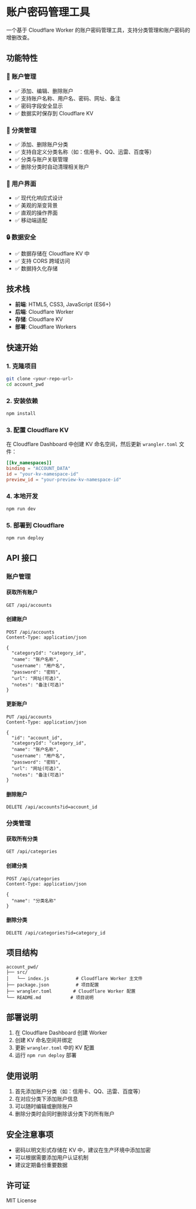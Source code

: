 # 账户密码管理工具

一个基于 Cloudflare Worker 的账户密码管理工具，支持分类管理和账户密码的增删改查。

## 功能特性

### 🔐 账户管理
- ✅ 添加、编辑、删除账户
- ✅ 支持账户名称、用户名、密码、网址、备注
- ✅ 密码字段安全显示
- ✅ 数据实时保存到 Cloudflare KV

### 📁 分类管理
- ✅ 添加、删除账户分类
- ✅ 支持自定义分类名称（如：信用卡、QQ、迅雷、百度等）
- ✅ 分类与账户关联管理
- ✅ 删除分类时自动清理相关账户

### 🎨 用户界面
- ✅ 现代化响应式设计
- ✅ 美观的渐变背景
- ✅ 直观的操作界面
- ✅ 移动端适配

### 🔒 数据安全
- ✅ 数据存储在 Cloudflare KV 中
- ✅ 支持 CORS 跨域访问
- ✅ 数据持久化存储

## 技术栈

- **前端**: HTML5, CSS3, JavaScript (ES6+)
- **后端**: Cloudflare Worker
- **存储**: Cloudflare KV
- **部署**: Cloudflare Workers

## 快速开始

### 1. 克隆项目
```bash
git clone <your-repo-url>
cd account_pwd
```

### 2. 安装依赖
```bash
npm install
```

### 3. 配置 Cloudflare KV

在 Cloudflare Dashboard 中创建 KV 命名空间，然后更新 `wrangler.toml` 文件：

```toml
[[kv_namespaces]]
binding = "ACCOUNT_DATA"
id = "your-kv-namespace-id"
preview_id = "your-preview-kv-namespace-id"
```

### 4. 本地开发
```bash
npm run dev
```

### 5. 部署到 Cloudflare
```bash
npm run deploy
```

## API 接口

### 账户管理

#### 获取所有账户
```
GET /api/accounts
```

#### 创建账户
```
POST /api/accounts
Content-Type: application/json

{
  "categoryId": "category_id",
  "name": "账户名称",
  "username": "用户名",
  "password": "密码",
  "url": "网址(可选)",
  "notes": "备注(可选)"
}
```

#### 更新账户
```
PUT /api/accounts
Content-Type: application/json

{
  "id": "account_id",
  "categoryId": "category_id",
  "name": "账户名称",
  "username": "用户名",
  "password": "密码",
  "url": "网址(可选)",
  "notes": "备注(可选)"
}
```

#### 删除账户
```
DELETE /api/accounts?id=account_id
```

### 分类管理

#### 获取所有分类
```
GET /api/categories
```

#### 创建分类
```
POST /api/categories
Content-Type: application/json

{
  "name": "分类名称"
}
```

#### 删除分类
```
DELETE /api/categories?id=category_id
```

## 项目结构

```
account_pwd/
├── src/
│   └── index.js          # Cloudflare Worker 主文件
├── package.json          # 项目配置
├── wrangler.toml        # Cloudflare Worker 配置
└── README.md           # 项目说明
```

## 部署说明

1. 在 Cloudflare Dashboard 创建 Worker
2. 创建 KV 命名空间并绑定
3. 更新 `wrangler.toml` 中的 KV 配置
4. 运行 `npm run deploy` 部署

## 使用说明

1. 首先添加账户分类（如：信用卡、QQ、迅雷、百度等）
2. 在对应分类下添加账户信息
3. 可以随时编辑或删除账户
4. 删除分类时会同时删除该分类下的所有账户

## 安全注意事项

- 密码以明文形式存储在 KV 中，建议在生产环境中添加加密
- 可以根据需要添加用户认证机制
- 建议定期备份重要数据

## 许可证

MIT License 
